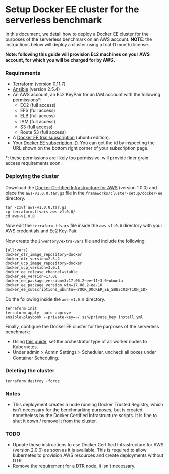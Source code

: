 # Setup Docker EE cluster for the serverless benchmark

In this document, we detail how to deploy a Docker EE cluster for the purposes of the serverless benchmark on an AWS account. **NOTE**: the instructions below will deploy a cluster using a trial (1 month) license.

**Note: following this guide will provision Ec2 machines on your AWS account, for which you will be charged for by AWS.**

### Requirements

 - [Terraform](https://www.terraform.io/downloads.html) (version 0.11.7)
 - [Ansible](http://docs.ansible.com/ansible/latest/installation_guide/intro_installation.html) (version 2.5.4)
 - An AWS account, an Ec2 KeyPair for an IAM account with the following permissions*:
   - EC2 (full access)
   - EFS (full access)
   - ELB (full access)
   - IAM (full access)
   - S3 (full access)
   - Route 53 (full access)
 - A [Docker EE trial subscription](https://success.docker.com/article/how-do-i-get-a-docker-enterprise-edition-trial-subscription) (ubuntu edition).
 - Your [Docker EE subscription ID](https://success.docker.com/article/how-do-i-access-my-docker-enterprise-edition-subscription). You can get the id by inspecting the URL shown on the bottom right corner of your subscription page.

\*: these permissions are likely too permissive, will provide finer grain access requirements soon.

### Deploying the cluster

Download the [Docker Certified Infrastructure for AWS](https://success.docker.com/article/certified-infrastructures-aws) (version 1.0.0) and place the `aws-v1.0.0.tar.gz` file in the `frameworks/cluster-setup/docker-ee` directory.

```
tar -zxvf aws-v1.0.0.tar.gz
cp terraform.tfvars aws-v1.0.0/
cd aws-v1.0.0
```

Now edit the `terraform.tfvars` file inside the `aws-v1.0.0` directory with your AWS credentials and Ec2 Key-Pair.

Now create the `inventory/extra-vars` file and include the following:

```
[all:vars]
docker_dtr_image_repository=docker
docker_dtr_version=2.5.2
docker_ucp_image_repository=docker
docker_ucp_version=3.0.1
docker_ee_release_channel=stable
docker_ee_version=17.06
docker_ee_package_version=3:17.06.2~ee~11~3-0~ubuntu
docker_ee_package_version_win=17.06.2-ee-10
docker_ee_subscriptions_ubuntu=<YOUR_DOCKER_EE_SUBSCRIPTION_ID>
```

Do the following inside the `aws-v1.0.0` directory.

```
terraform init
terraform apply -auto-approve
ansible-playbook --private-key=~/.ssh/private_key install.yml
```

Finally, configure the Docker EE cluster for the purposes of the serverless benchmark:

 - Using [this guide](https://docs.docker.com/ee/ucp/admin/configure/set-orchestrator-type/), set the orchestrator type of all worker nodes to Kubernetes.
 - Under admin > Admin Settings > Scheduler, uncheck all boxes under Container Scheduling.

### Deleting the cluster

```
terraform destroy -force
```

### Notes

 - This deployment creates a node running Docker Trusted Registry, which isn't necessary for the benchmarking purposes, but is created nonetheless by the Docker Certified Infrastructure scripts. It is fine to shut it down / remove it from the cluster.

### TODO

 - Update these instructions to use Docker Certified Infrastructure for AWS (version 2.0.0) as soon as it is available. This is required to allow kubernetes to provision AWS resources and create deployments without DTR.
 - Remove the requirement for a DTR node, it isn't necessary.
